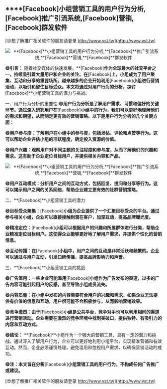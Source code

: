 ## ****[Facebook]**小组营销工具的用户行为分析,**[Facebook]**推广引流系统,**[Facebook]**营销,**[Facebook]**群发软件**

[😍想了解推广相关软件的朋友请登录 http://www.vst.tw](http://www.vst.tw)

 <center><img src="https://vst.tw/MP4/tuiguang/png/1.png" alt="**[Facebook]**小组营销工具的用户行为分析,**[Facebook]**推广引流系统,**[Facebook]**营销,**[Facebook]**群发软件"></center>

**😄引言：**
随着社交媒体的快速发展，**[Facebook]**作为全球最大的社交平台之一，持续吸引着大量用户和企业的关注。在**[Facebook]**上，小组成为了用户聚集、互动和分享的重要场所。越来越多的企业开始利用**[Facebook]**小组进行营销活动，以吸引和留住目标受众。本文将通过对用户行为的分析，探讨**[Facebook]**小组营销工具的潜力与挑战。

一、用户行为分析的重要性
**😄用户行为分析是了解用户需求、习惯和偏好的关键环节。通过深入研究用户在**[Facebook]**小组中的行为，我们可以更好地理解他们的需求和期望，从而制定更有效的营销策略。以下是用户行为分析的几个关键方面：**

**😄用户参与度：了解用户在小组中的参与度，包括发帖、评论和点赞等行为。这可以帮助企业评估小组的活跃程度，确定投入资源的价值。**

**😄用户兴趣：观察用户对不同主题的关注程度和参与度，从而了解他们的兴趣和需求。这有助于企业定位目标用户，并提供相关内容和产品。**

 <center><img src="https://vst.tw/MP4/tuiguang/png/2.png" alt="**[Facebook]**小组营销工具的用户行为分析,**[Facebook]**推广引流系统,**[Facebook]**营销,**[Facebook]**群发软件"></center>

**😄用户互动模式：分析用户之间的互动方式，包括回复、提问和分享等行为。这可以揭示用户之间的关系网络，帮助企业建立更有效的社群营销策略。**

二、**[Facebook]**小组营销工具的潜力

**😄目标受众聚集：**[Facebook]**小组为企业提供了一个汇聚目标受众的平台。通过参与相关小组，企业可以直接接触到潜在客户，加深互动，提高品牌曝光度。**

**😄精准定位：**[Facebook]**小组可以根据用户的兴趣和所属群体进行分类，帮助企业精准定位目标用户。这使得企业能够更好地了解用户需求，并提供个性化的营销信息。**

**😄互动传播：在**[Facebook]**小组中，用户之间的互动是非常活跃和频繁的。企业可以通过与用户互动，引发口碑传播，提高品牌影响力和声誉。**

三、**[Facebook]**小组营销工具的挑战

**😄广告滥用：一些企业可能滥用**[Facebook]**小组作为广告发布的渠道，过多的广告内容可能引起用户的反感，甚至导致小组成员流失。**

**😄内容质量：在小组中发布的内容需要符合用户的兴趣和需求，如果企业无法提供有价值的信息和互动，用户很可能不会积极参与，从而影响营销效果。**

**😄竞争激烈：由于**[Facebook]**小组是公共平台，竞争对手也可以利用相同的渠道进行营销活动。企业需要在激烈的竞争环境中找到突破口，提供独特、有吸引力的内容和互动方式。**

**😄结论：**
**[Facebook]**小组作为一个强大的营销工具，具有一定的潜力和挑战。通过深入了解用户行为，企业可以更好地利用小组平台，实现精准营销和有效互动。然而，企业必须谨慎处理，避免滥用和忽视用户需求，以确保营销活动的成功。

**😄注：本文旨在分析**[Facebook]**小组营销工具的用户行为，不构成任何广告推广或建议。**

[😍想了解推广相关软件的朋友请登录 http://www.vst.tw](http://www.vst.tw)



